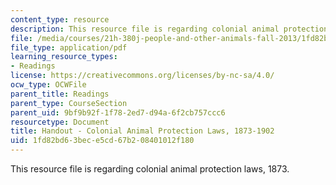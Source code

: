 ```yaml
---
content_type: resource
description: This resource file is regarding colonial animal protection laws, 1873.
file: /media/courses/21h-380j-people-and-other-animals-fall-2013/1fd82bd63bece5cd67b208401012f180_MIT21H_380F13_laws.pdf
file_type: application/pdf
learning_resource_types:
- Readings
license: https://creativecommons.org/licenses/by-nc-sa/4.0/
ocw_type: OCWFile
parent_title: Readings
parent_type: CourseSection
parent_uid: 9bf9b92f-1f78-2ed7-d94a-6f2cb757ccc6
resourcetype: Document
title: Handout - Colonial Animal Protection Laws, 1873-1902
uid: 1fd82bd6-3bec-e5cd-67b2-08401012f180
---
```

This resource file is regarding colonial animal protection laws, 1873.
